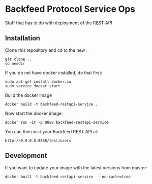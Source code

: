 # Backfeed Protocol Service Ops

Stuff that has to do with deployment of the REST API

## Installation

Clone this repository and cd to the new :

    git clone ..
    cd newdir 

If you do not have docker installed, do that first:

    sudo apt-get install docker.io
    sudo service docker start

Build the docker image

    docker build -t backfeed-restapi-service .

Now start the docker image:

    docker run -it -p 8888 backfeed-restapi-service

You can then visit your Backfeed REST API at:

    http://0.0.0.0:8888/test/users


## Development

If you want to update your image with the latest versions from master:

    docker built -t backfeed-restapi-service  --no-cache=true